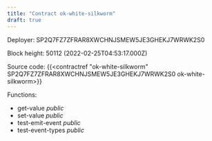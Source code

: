 ```yaml
---
title: "Contract ok-white-silkworm"
draft: true
---
```

Deployer: SP2Q7FZ7ZFRAR8XWCHNJSMEW5JE3GHEKJ7WRWK2S0


 



Block height: 50112 (2022-02-25T04:53:17.000Z)

Source code: {{<contractref "ok-white-silkworm" SP2Q7FZ7ZFRAR8XWCHNJSMEW5JE3GHEKJ7WRWK2S0 ok-white-silkworm>}}

Functions:

* get-value _public_
* set-value _public_
* test-emit-event _public_
* test-event-types _public_

